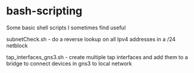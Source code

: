 # bash-scripting
Some basic shell scripts I sometimes find useful

subnetCheck.sh - do a reverse lookup on all Ipv4 addresses in a /24 netblock

tap_interfaces_gns3.sh - create multiple tap interfaces and add them to a bridge to connect devices in gns3 to local network 
